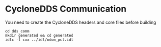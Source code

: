 # CycloneDDS Communication
You need to create the CycloneDDS headers and core files before building  
```
cd dds_comm
mkdir generated && cd generated
idlc -l cxx ../idl/odom_pcl.idl
```
